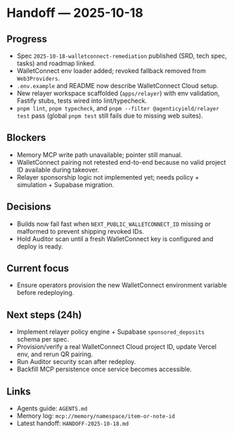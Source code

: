 # Handoff — 2025-10-18

## Progress
- Spec `2025-10-18-walletconnect-remediation` published (SRD, tech spec, tasks) and roadmap linked.
- WalletConnect env loader added; revoked fallback removed from `Web3Providers`.
- `.env.example` and README now describe WalletConnect Cloud setup.
- New relayer workspace scaffolded (`apps/relayer`) with env validation, Fastify stubs, tests wired into lint/typecheck.
- `pnpm lint`, `pnpm typecheck`, and `pnpm --filter @agenticyield/relayer test` pass (global `pnpm test` still fails due to missing web suites).

## Blockers
- Memory MCP write path unavailable; pointer still manual.
- WalletConnect pairing not retested end-to-end because no valid project ID available during takeover.
- Relayer sponsorship logic not implemented yet; needs policy + simulation + Supabase migration.

## Decisions
- Builds now fail fast when `NEXT_PUBLIC_WALLETCONNECT_ID` missing or malformed to prevent shipping revoked IDs.
- Hold Auditor scan until a fresh WalletConnect key is configured and deploy is ready.

## Current focus
- Ensure operators provision the new WalletConnect environment variable before redeploying.

## Next steps (24h)
- Implement relayer policy engine + Supabase `sponsored_deposits` schema per spec.
- Provision/verify a real WalletConnect Cloud project ID, update Vercel env, and rerun QR pairing.
- Run Auditor security scan after redeploy.
- Backfill MCP persistence once service becomes accessible.

## Links
- Agents guide: `AGENTS.md`
- Memory log: `mcp://memory/namespace/item-or-note-id`
- Latest handoff: `HANDOFF-2025-10-18.md`
